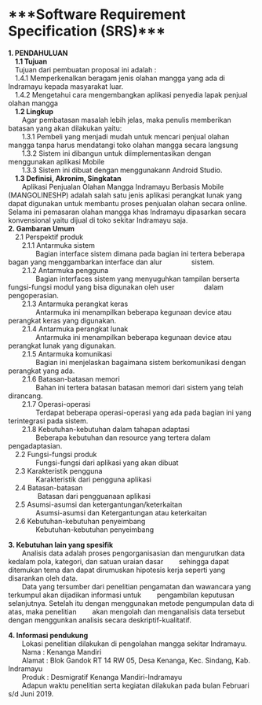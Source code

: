 <h1>***Software Requirement Specification (SRS)***</h1>
<b>1. PENDAHULUAN</b><br>
&emsp;<b>1.1 Tujuan</b><br>
&emsp;Tujuan dari pembuatan proposal ini adalah :<br>
&emsp;1.4.1 Memperkenalkan beragam jenis olahan mangga yang ada di Indramayu kepada masyarakat luar.<br>
&emsp;1.4.2 Mengetahui cara mengembangkan aplikasi penyedia lapak penjual olahan  mangga<br>
&emsp;<b>1.2 Lingkup</b><br>
&emsp;&emsp;Agar pembatasan masalah lebih jelas, maka penulis memberikan batasan yang akan dilakukan yaitu:<br>
&emsp;&emsp;1.3.1	Pembeli yang menjadi mudah untuk mencari penjual olahan mangga tanpa harus mendatangi toko olahan mangga secara langsung<br>
&emsp;&emsp;1.3.2	Sistem ini dibangun untuk diimplementasikan dengan menggunakan  aplikasi Mobile<br>
&emsp;&emsp;1.3.3	Sistem ini dibuat dengan menggunakann Android Studio.<br>
&emsp;<b>1.3 Definisi, Akronim, Singkatan</b><br>
&emsp;&emsp;Aplikasi Penjualan Olahan Mangga Indramayu Berbasis Mobile (MANGOLINESHP) adalah salah satu jenis aplikasi perangkat lunak yang dapat digunakan untuk membantu proses penjualan olahan secara online. Selama ini pemasaran olahan mangga khas Indramayu dipasarkan secara konvensional yaitu dijual di toko sekitar Indramayu saja.<br>
<b>2. Gambaran Umum</b><br>
&emsp;2.1 Perspektif produk<br>
&emsp;&emsp;2.1.1 Antarmuka sistem<br>
&emsp;&emsp;&emsp;&emsp;Bagian interface sistem dimana pada bagian ini tertera beberapa bagan yang menggambarkan interface dan alur &emsp;&emsp;&emsp;&emsp;sistem.<br>
&emsp;&emsp;2.1.2 Antarmuka pengguna<br>
&emsp;&emsp;&emsp;&emsp;Bagian interfaces sistem yang menyuguhkan tampilan berserta fungsi-fungsi modul yang bisa digunakan oleh user &emsp;&emsp;&emsp;&emsp;dalam pengoperasian.<br>
&emsp;&emsp;2.1.3 Antarmuka perangkat keras <br>
&emsp;&emsp;&emsp;&emsp;Antarmuka ini menampilkan beberapa kegunaan device atau perangkat keras yang digunakan.<br>
&emsp;&emsp;2.1.4 Antarmuka perangkat lunak<br>
&emsp;&emsp;&emsp;&emsp;Antarmuka ini menampilkan beberapa kegunaan device atau perangkat lunak yang digunakan.<br>
&emsp;&emsp;2.1.5 Antarmuka komunikasi<br>
&emsp;&emsp;&emsp;&emsp;Bagian ini menjelaskan bagaimana sistem berkomunikasi dengan perangkat yang ada.<br>
&emsp;&emsp;2.1.6 Batasan-batasan memori<br>
&emsp;&emsp;&emsp;&emsp;Bahan ini tertera batasan batasan memori dari sistem yang telah dirancang.<br>
&emsp;&emsp;2.1.7 Operasi-operasi<br>
&emsp;&emsp;&emsp;&emsp;Terdapat beberapa operasi-operasi yang ada pada bagian ini yang terintegrasi pada sistem.<br>
&emsp;&emsp;2.1.8 Kebutuhan-kebutuhan dalam tahapan adaptasi<br>
&emsp;&emsp;&emsp;&emsp;Beberapa kebutuhan dan resource yang tertera dalam pengadaptasian.<br>
&emsp;2.2 Fungsi-fungsi produk<br>
&emsp;&emsp;&emsp;&emsp;Fungsi-fungsi dari aplikasi yang akan dibuat<br>
&emsp;2.3 Karakteristik pengguna<br>
&emsp;&emsp;&emsp;&emsp;Karakteristik dari pengguna aplikasi<br>
&emsp;2.4 Batasan-batasan<br> 
&emsp;&emsp;&emsp;&emsp; Batasan dari pengguanaan aplikasi<br>
&emsp;2.5 Asumsi-asumsi dan ketergantungan/keterkaitan<br>
&emsp;&emsp;&emsp;&emsp;Asumsi-asumsi dan Ketergantungan atau keterkaitan<br>
&emsp;2.6 Kebutuhan-kebutuhan penyeimbang<br>
&emsp;&emsp;&emsp;&emsp;Kebutuhan-kebutuhan penyeimbang<br>

<b>3.  Kebutuhan lain yang spesifik</b><br>
&emsp;&emsp;Analisis data adalah proses pengorganisasian dan mengurutkan data kedalam pola, kategori, dan satuan uraian dasar &emsp;&emsp;sehingga dapat ditemukan tema dan dapat dirumuskan hipotesis kerja seperti yang disarankan oleh data.
<br>&emsp;&emsp;Data yang tersumber dari penelitian pengamatan dan wawancara yang terkumpul akan dijadikan informasi untuk &emsp;&emsp;pengambilan keputusan selanjutnya. Setelah itu dengan menggunakan metode pengumpulan data di atas, maka penelitian &emsp;&emsp;akan mengolah dan menganalisis data tersebut dengan menggunkan analisis secara deskriptif-kualitatif.

<b>4.  Informasi pendukung</b><br>
&emsp;&emsp;Lokasi penelitian dilakukan di pengolahan mangga sekitar Indramayu.<br>
&emsp;&emsp;Nama		: Kenanga Mandiri<br>
&emsp;&emsp;Alamat		: Blok Gandok RT 14 RW 05, Desa Kenanga, Kec. Sindang, Kab. Indramayu<br>
&emsp;&emsp;Produk		: Desmigratif Kenanga Mandiri-Indramayu<br>
&emsp;&emsp;Adapun waktu penelitian serta kegiatan dilakukan pada bulan Februari s/d Juni 2019.<br>
